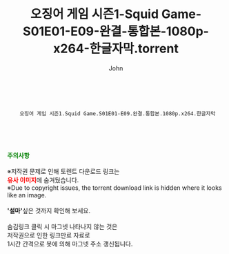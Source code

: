 ﻿---
layout: post
title:  "    오징어 게임 시즌1-Squid Game-S01E01-E09-완결-통합본-1080p-x264-한글자막.torrent"
author: John
categories: [ 넷플릭스 ]
tags: [  ]
image:  
description: "    오징어 게임 시즌1-Squid Game-S01E01-E09-완결-통합본-1080p-x264-한글자막 torrent 정보 공유"
toc: true
toc_sticky: true
---

<br>

        오징어 게임 시즌1.Squid Game.S01E01-E09.완결.통합본.1080p.x264.한글자막 
    
<br><br><br>
<p data-ke-size="size16"><b><span style="color: green;">주의사항</span></b><br /><br />※저작권 문제로 인해 토렌트 다운로드 링크는<br /><b><span style="color: red;">유사 이미지</span></b>에 숨겨뒀습니다.<br />※Due to copyright issues, the torrent download link is hidden where it looks like an image.<br /><br /><b>'설마'</b>싶은 것까지 확인해 보세요.<br /><br />숨김링크 클릭 시 마그넷 나타나지 않는 것은<br />저작권으로 인한 링크만료 자료로<br />1시간 간격으로 봇에 의해 마그넷 주소 갱신됩니다.</p>
